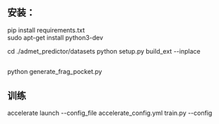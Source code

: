 ## 安装：
pip install requirements.txt  
sudo apt-get install python3-dev

cd ./admet_predictor/datasets
python setup.py build_ext --inplace

## 
python generate_frag_pocket.py


## 训练
accelerate launch --config_file accelerate_config.yml train.py --config 

